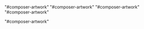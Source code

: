 "#composer-artwork" 
"#composer-artwork" 
"#composer-artwork" 
"#composer-artwork" 

"#composer-artwork" 

